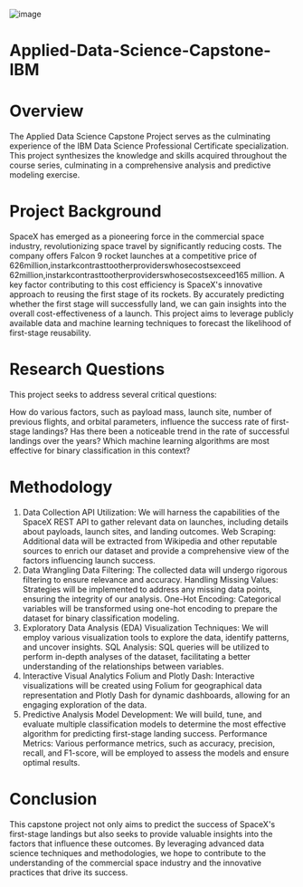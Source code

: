 ![image](https://github.com/user-attachments/assets/2f7ffbd8-2f5d-4e46-b018-c3aaacaa9f5a)

# Applied-Data-Science-Capstone-IBM
# Overview
The Applied Data Science Capstone Project serves as the culminating experience of the IBM Data Science Professional Certificate specialization. This project synthesizes the knowledge and skills acquired throughout the course series, culminating in a comprehensive analysis and predictive modeling exercise.

# Project Background
SpaceX has emerged as a pioneering force in the commercial space industry, revolutionizing space travel by significantly reducing costs. The company offers Falcon 9 rocket launches at a competitive price of 
626million,instarkcontrasttootherproviderswhosecostsexceed
62million,instarkcontrasttootherproviderswhosecostsexceed165 million. A key factor contributing to this cost efficiency is SpaceX's innovative approach to reusing the first stage of its rockets. By accurately predicting whether the first stage will successfully land, we can gain insights into the overall cost-effectiveness of a launch. This project aims to leverage publicly available data and machine learning techniques to forecast the likelihood of first-stage reusability.

# Research Questions
This project seeks to address several critical questions:

How do various factors, such as payload mass, launch site, number of previous flights, and orbital parameters, influence the success rate of first-stage landings?
Has there been a noticeable trend in the rate of successful landings over the years?
Which machine learning algorithms are most effective for binary classification in this context?
# Methodology
1. Data Collection
API Utilization: We will harness the capabilities of the SpaceX REST API to gather relevant data on launches, including details about payloads, launch sites, and landing outcomes.
Web Scraping: Additional data will be extracted from Wikipedia and other reputable sources to enrich our dataset and provide a comprehensive view of the factors influencing launch success.
2. Data Wrangling
Data Filtering: The collected data will undergo rigorous filtering to ensure relevance and accuracy.
Handling Missing Values: Strategies will be implemented to address any missing data points, ensuring the integrity of our analysis.
One-Hot Encoding: Categorical variables will be transformed using one-hot encoding to prepare the dataset for binary classification modeling.
3. Exploratory Data Analysis (EDA)
Visualization Techniques: We will employ various visualization tools to explore the data, identify patterns, and uncover insights.
SQL Analysis: SQL queries will be utilized to perform in-depth analyses of the dataset, facilitating a better understanding of the relationships between variables.
4. Interactive Visual Analytics
Folium and Plotly Dash: Interactive visualizations will be created using Folium for geographical data representation and Plotly Dash for dynamic dashboards, allowing for an engaging exploration of the data.
5. Predictive Analysis
Model Development: We will build, tune, and evaluate multiple classification models to determine the most effective algorithm for predicting first-stage landing success.
Performance Metrics: Various performance metrics, such as accuracy, precision, recall, and F1-score, will be employed to assess the models and ensure optimal results.
# Conclusion
This capstone project not only aims to predict the success of SpaceX's first-stage landings but also seeks to provide valuable insights into the factors that influence these outcomes. By leveraging advanced data science techniques and methodologies, we hope to contribute to the understanding of the commercial space industry and the innovative practices that drive its success.
